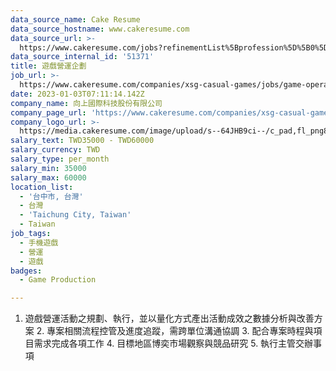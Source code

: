 ```yaml
---
data_source_name: Cake Resume
data_source_hostname: www.cakeresume.com
data_source_url: >-
  https://www.cakeresume.com/jobs?refinementList%5Bprofession%5D%5B0%5D=game-production&range%5Bsalary_range%5D%5Bmin%5D=1000000
data_source_internal_id: '51371'
title: 遊戲營運企劃
job_url: >-
  https://www.cakeresume.com/companies/xsg-casual-games/jobs/game-operation-planning-c0d672
date: 2023-01-03T07:11:14.142Z
company_name: 向上國際科技股份有限公司
company_page_url: 'https://www.cakeresume.com/companies/xsg-casual-games'
company_logo_url: >-
  https://media.cakeresume.com/image/upload/s--64JHB9ci--/c_pad,fl_png8,h_200,w_200/v1672301553/wb4zhsomwnlk67lpw2vc.png
salary_text: TWD35000 - TWD60000
salary_currency: TWD
salary_type: per_month
salary_min: 35000
salary_max: 60000
location_list:
  - '台中市, 台灣'
  - 台灣
  - 'Taichung City, Taiwan'
  - Taiwan
job_tags:
  - 手機遊戲
  - 營運
  - 遊戲
badges:
  - Game Production

---
```


1. 遊戲營運活動之規劃、執行，並以量化方式產出活動成效之數據分析與改善方案 2. 專案相關流程控管及進度追蹤，需跨單位溝通協調 3. 配合專案時程與項目需求完成各項工作 4. 目標地區博奕市場觀察與競品研究 5. 執行主管交辦事項